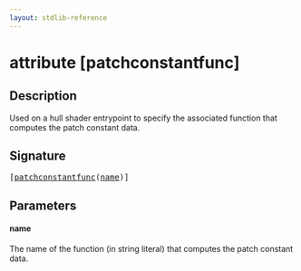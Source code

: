 ```yaml
---
layout: stdlib-reference
---
```


# attribute [patchconstantfunc]

## Description

Used on a hull shader entrypoint to specify the associated function that computes the patch constant data.

## Signature

<pre>
[<a href=".html">patchconstantfunc</a>(<a href=".html#decl-name" class="code_param">name</a>)]
</pre>

## Parameters

####  <a id="decl-name"></a>name
The name of the function (in string literal) that computes the patch constant data.


